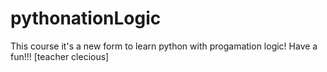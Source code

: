 # pythonationLogic
This course it's a new form to learn python with progamation logic! Have a fun!!! [teacher clecious]
